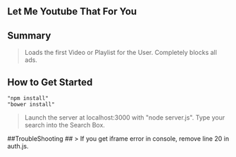 ## Let Me Youtube That For You ##

## Summary ##
  > Loads the first Video or Playlist for the User. Completely blocks all ads.

## How to Get Started ##
	"npm install"
	"bower install"
  >Launch the server at localhost:3000 with "node server.js". 
  >Type your search into the Search Box.

##TroubleShooting ##
	> If you get iframe error in console, remove line 20 in auth.js.